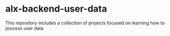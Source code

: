# alx-backend-user-data
This repository includes a collection of projects focused on learning how to process user data
